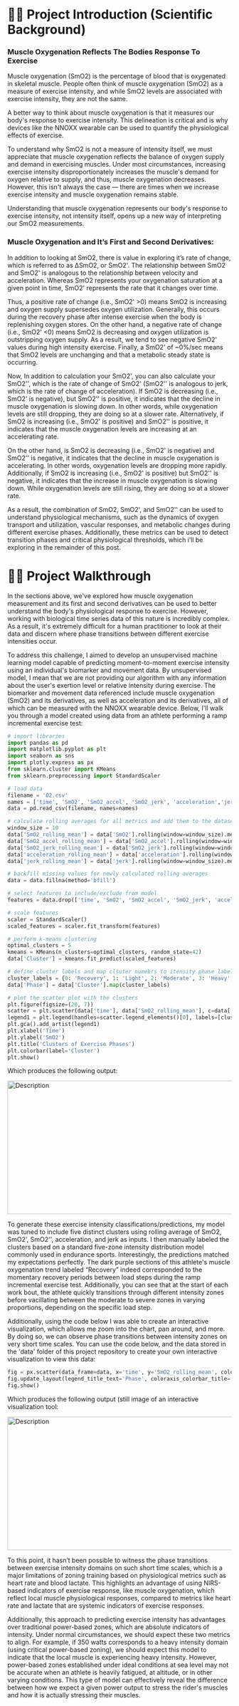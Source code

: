 # 🚴‍♂️ Project Introduction (Scientific Background)
### Muscle Oxygenation Reflects The Bodies Response To Exercise
Muscle oxygenation (SmO2) is the percentage of blood that is oxygenated in skeletal muscle. People often think of muscle oxygenation (SmO2) as a measure of exercise intensity, and while SmO2 levels are associated with exercise intensity, they are not the same.

A better way to think about muscle oxygenation is that it measures our body's response to exercise intensity. This delineation is critical and is why devices like the NNOXX wearable can be used to quantify the physiological effects of exercise. 

To understand why SmO2 is not a measure of intensity itself, we must appreciate that muscle oxygenation reflects the balance of oxygen supply and demand in exercising muscles. Under most circumstances, increasing exercise intensity disproportionately increases the muscle's demand for oxygen relative to supply, and thus, muscle oxygenation decreases. However, this isn't always the case — there are times when we increase exercise intensity and muscle oxygenation remains stable.

Understanding that muscle oxygenation represents our body's response to exercise intensity, not intensity itself, opens up a new way of interpreting our SmO2 measurements. 

### Muscle Oxygenation and It’s First and Second Derivatives:
In addition to looking at SmO2, there is value in exploring it’s rate of change, which is referred to as ΔSmO2, or SmO2'. The relationship between SmO2 and SmO2' is analogous to the relationship between velocity and acceleration. Whereas SmO2 represents your oxygenation saturation at a given point in time, SmO2' represents the rate that it changes over time. 

Thus, a positive rate of change (i.e., SmO2' >0) means SmO2 is increasing and oxygen supply supersedes oxygen utilization. Generally, this occurs during the recovery phase after intense exercise when the body is replenishing oxygen stores. On the other hand, a negative rate of change (i.e., SmO2' <0) means SmO2 is decreasing and oxygen utilization is outstripping oxygen supply. As a result, we tend to see negative SmO2' values during high intensity exercise. Finally, a SmO2' of ~0%/sec means that SmO2 levels are unchanging and that a metabolic steady state is occurring.

Now, In addition to calculation your SmO2', you can also calculate your SmO2'', which is the rate of change of SmO2' (SmO2'' is analogous to jerk, which is the rate of change of acceleration). If SmO2 is decreasing (i.e., SmO2' is negative), but SmO2'' is positive, it indicates that the decline in muscle oxygenation is slowing down. In other words, while oxygenation levels are still dropping, they are doing so at a slower rate. Alternatively, if SmO2 is increasing (i.e., SmO2' is positive) and SmO2'' is positive, it indicates that the muscle oxygenation levels are increasing at an accelerating rate.

On the other hand, is SmO2 is decreasing (i.e., SmO2' is negative) and SmO2'' is negative, it indicates that the decline in muscle oxygenation is accelerating. In other words, oxygenation levels are dropping more rapidly. Additionally, if SmO2 is increasing (i.e., SmO2' is positive) but SmO2'' is negative, it indicates that the increase in muscle oxygenation is slowing down. While oxygenation levels are still rising, they are doing so at a slower rate.

As a result, the combination of SmO2, SmO2', and SmO2'' can be used to understand physiological mechanisms, such as the dynamics of oxygen transport and utilization, vascular responses, and metabolic changes during different exercise phases. Additionally, these metrics can be used to detect transition phases and critical physiological thresholds, which i’ll be exploring in the remainder of this post. 

# 🚴‍♂️ Project Walkthrough 

In the sections above, we've explored how muscle oxygenation measurement and its first and second derivatives can be used to better understand the body's physiological response to exercise. However, working with biological time series data of this nature is incredibly complex. As a result, it's extremely difficult for a human practitioner to look at their data and discern where phase transitions between different exercise intensities occur.

To address this challenge, I aimed to develop an unsupervised machine learning model capable of predicting moment-to-moment exercise intensity using an individual's biomarker and movement data. By unsupervised model, I mean that we are not providing our algorithm with any information about the user's exertion level or relative intensity during exercise. The biomarker and movement data referenced include muscle oxygenation (SmO2) and its derivatives, as well as acceleration and its derivatives, all of which can be measured with the NNOXX wearable device. Below, I'll walk you through a model created using data from an athlete performing a ramp incremental exercise test:

```python
# import libraries
import pandas as pd
import matplotlib.pyplot as plt
import seaborn as sns
import plotly.express as px
from sklearn.cluster import KMeans
from sklearn.preprocessing import StandardScaler

# load data
filename = 'O2.csv'
names = ['time', 'SmO2', 'SmO2_accel', 'SmO2_jerk', 'acceleration','jerk']
data = pd.read_csv(filename, names=names)

# calculate rolling averages for all metrics and add them to the dataset
window_size = 10
data['SmO2_rolling_mean'] = data['SmO2'].rolling(window=window_size).mean()
data['SmO2_accel_rolling_mean'] = data['SmO2_accel'].rolling(window=window_size).mean()
data['SmO2_jerk_rolling_mean'] = data['SmO2_jerk'].rolling(window=window_size).mean()
data['acceleration_rolling_mean'] = data['acceleration'].rolling(window=window_size).mean()
data['jerk_rolling_mean'] = data['jerk'].rolling(window=window_size).mean()

# backfill missing values for newly calculated rolling averages
data = data.fillna(method='bfill')

# select features to include/exclude from model
features = data.drop(['time', 'SmO2', 'SmO2_accel', 'SmO2_jerk', 'acceleration', 'jerk'], axis=1)

# scale features
scaler = StandardScaler()
scaled_features = scaler.fit_transform(features)

# perform k-means clustering
optimal_clusters = 5
kmeans = KMeans(n_clusters=optimal_clusters, random_state=42)
data['Cluster'] = kmeans.fit_predict(scaled_features)

# define cluster labels and map clsuter numebrs to itensity phase labels
cluster_labels = {0: 'Recovery', 1: 'Light', 2: 'Moderate', 3: 'Heavy', 4:'Severe'}
data['Phase'] = data['Cluster'].map(cluster_labels)

# plot the scatter plot with the clusters
plt.figure(figsize=(20, 7))
scatter = plt.scatter(data['time'], data['SmO2_rolling_mean'], c=data['Cluster'], cmap='viridis')
legend1 = plt.legend(handles=scatter.legend_elements()[0], labels=[cluster_labels[i] for i in range(len(cluster_labels))], title="Phase")
plt.gca().add_artist(legend1)
plt.xlabel('Time')
plt.ylabel('SmO2')
plt.title('Clusters of Exercise Phases')
plt.colorbar(label='Cluster')
plt.show()
```
Which produces the following output:

<img src="images/clusters1.png" alt="Description" width="1000" height="300">

To generate these exercise intensity classifications/predictions, my model was tuned to include five distinct clusters using rolling average of SmO2, SmO2', SmO2'', acceleration, and jerk as inputs. I then manually labeled the clusters based on a standard five-zone intensity distribution model commonly used in endurance sports. Interestingly, the predictions matched my expectations perfectly. The dark purple sections of this athlete's muscle oxygenation trend labeled “Recovery” indeed corresponded to the momentary recovery periods between load steps during the ramp incremental exercise test. Additionally, you can see that at the start of each work bout, the athlete quickly transitions through different intensity zones before vacillating between the moderate to severe zones in varying proportions, depending on the specific load step.

Additionally, using the code below I was able to create an interactive visualization, which allows me zoom into the chart, pan around, and more. By doing so, we can observe phase transitions between intensity zones on very short time scales. You can use the code below, and the data stored in the 'data' folder of this project repository to create your own interactive visualization to view this data:
```python
fig = px.scatter(data_frame=data, x='time', y='SmO2_rolling_mean', color='Phase', color_discrete_map=cluster_labels, title='Clusters of Exercise Phases', labels={'time': 'Time', 'SmO2_rolling_mean': 'SmO2'})
fig.update_layout(legend_title_text='Phase', coloraxis_colorbar_title='Cluster')
fig.show()
```
Which produces the following output (still image of an interactive visualization tool:

<img src="images/clusters2.png" alt="Description" width="1000" height="300">

To this point, it hasn’t been possible to witness the phase transitions between exercise intensity domains on such short time scales, which is a major limitations of zoning training based on physiological metrics such as heart rate and blood lactate. This highlights an advantage of using NIRS-based indicators of exercise response, like muscle oxygenation, which reflect local muscle physiological responses, compared to metrics like heart rate and lactate that are systemic indicators of exercise responses.

Additionally, this approach to predicting exercise intensity has advantages over traditional power-based zones, which are absolute indicators of intensity. Under normal circumstances, we should expect these two metrics to align. For example, if 350 watts corresponds to a heavy intensity domain (using critical power-based zoning), we should expect this model to indicate that the local muscle is experiencing heavy intensity. However, power-based zones established under ideal conditions at sea level may not be accurate when an athlete is heavily fatigued, at altitude, or in other varying conditions. This type of model can effectively reveal the difference between how we expect a given power output to stress the rider's muscles and how it is actually stressing their muscles.
